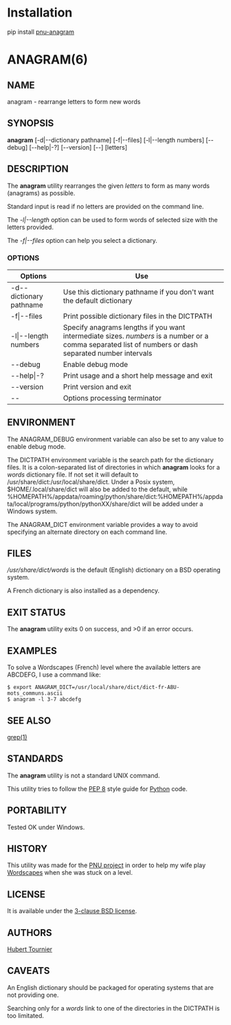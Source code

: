 # Installation
pip install [pnu-anagram](https://pypi.org/project/pnu-anagram/)

# ANAGRAM(6)

## NAME
anagram - rearrange letters to form new words

## SYNOPSIS
**anagram**
\[-d|--dictionary pathname\]
\[-f|--files\]
\[-l|--length numbers\]
\[--debug\]
\[--help|-?\]
\[--version\]
\[--\]
\[letters\]

## DESCRIPTION
The **anagram** utility rearranges the given *letters* to form as many words (anagrams) as possible.

Standard input is read if no letters are provided on the command line.

The *-l|--length* option can be used to form words of selected size with the letters provided.

The *-f|--files* option can help you select a dictionary.

### OPTIONS
Options | Use
------- | ---
-d\--dictionary pathname|Use this dictionary pathname if you don't want the default dictionary
-f\|--files|Print possible dictionary files in the DICTPATH
-l\|--length numbers|Specify anagrams lengths if you want intermediate sizes. *numbers* is a number or a comma separated list of numbers or dash separated number intervals
--debug|Enable debug mode
--help\|-?|Print usage and a short help message and exit
--version|Print version and exit
--|Options processing terminator

## ENVIRONMENT
The ANAGRAM_DEBUG environment variable can also be set to any value to enable debug mode.

The DICTPATH environment variable is the search path for the dictionary files.
It is a colon-separated list of directories in which **anagram** looks for a *words* dictionary file.
If not set it will default to /usr/share/dict:/usr/local/share/dict.
Under a Posix system, $HOME/.local/share/dict will also be added to the default,
while %HOMEPATH%/appdata/roaming/python/share/dict:%HOMEPATH%/appdata/local/programs/python/pythonXX/share/dict will be added under a Windows system.

The ANAGRAM_DICT environment variable provides a way to avoid specifying an alternate directory on each command line.

## FILES
*/usr/share/dict/words* is the default (English) dictionary on a BSD operating system.

A French dictionary is also installed as a dependency.

## EXIT STATUS
The **anagram** utility exits 0 on success, and >0 if an error occurs.

## EXAMPLES
To solve a Wordscapes (French) level where the available letters are ABCDEFG, I use a command like:
```Shell
$ export ANAGRAM_DICT=/usr/local/share/dict/dict-fr-ABU-mots_communs.ascii
$ anagram -l 3-7 abcdefg
```

## SEE ALSO
[grep(1)](https://www.freebsd.org/cgi/man.cgi?query=grep)

## STANDARDS
The **anagram** utility is not a standard UNIX command.

This utility tries to follow the [PEP 8](https://www.python.org/dev/peps/pep-0008/) style guide for [Python](https://www.python.org/) code.

## PORTABILITY
Tested OK under Windows.

## HISTORY
This utility was made for the [PNU project](https://github.com/HubTou/PNU)
in order to help my wife play
[Wordscapes](https://play.google.com/store/apps/details?id=com.peoplefun.wordcross)
when she was stuck on a level.

## LICENSE
It is available under the [3-clause BSD license](https://opensource.org/licenses/BSD-3-Clause).

## AUTHORS
[Hubert Tournier](https://github.com/HubTou)

## CAVEATS
An English dictionary should be packaged for operating systems that are not providing one.

Searching only for a *words* link to one of the directories in the DICTPATH is too limitated.

